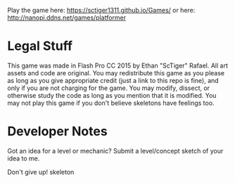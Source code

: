 Play the game here: https://sctiger1311.github.io/Games/
or here: http://nanopi.ddns.net/games/platformer

# Legal Stuff
This game was made in Flash Pro CC 2015 by Ethan "ScTiger" Rafael. All art assets and code are original. You may redistribute this game as you please as long as you give appropriate credit (just a link to this repo is fine), and only if you are not charging for the game. You may modify, dissect, or otherwise study the code as long as you mention that it is modified. You may not play this game if you don't believe skeletons have feelings too. 

# Developer Notes
Got an idea for a level or mechanic? Submit a level/concept sketch of your idea to me.

Don't give up! skeleton

